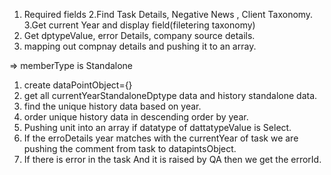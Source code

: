 1. Required fields
2.Find Task Details, Negative News , Client Taxonomy.
3.Get current Year and display field(filetering taxonomy)
4. Get dptypeValue, error Details, company source details.
5. mapping out compnay details and pushing it to an array.

=> memberType is Standalone
1. create dataPointObject={}
2. get all currentYearStandaloneDptype data and history standalone data.
3. find the unique history data based on year.
4. order unique history data in descending order by year.
5. Pushing unit into an array if datatype of dattatypeValue is Select.
6. If the erroDetails year matches with the currentYear of task we are pushing the comment from task to datapintsObject.
7. If there is error in the task
And it is raised by QA then we get the errorId.